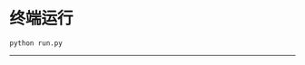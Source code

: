 # 终端运行

```shell
python run.py
```
*********************************************************************************************************************************************************************************************************************************************************************************************************************************************************************************************************************************************************************************************************************************************************************************************************************************************************************************************************************************************************************************************************************************************************************************************************************************************************************************************************************************************************************************************************************************************